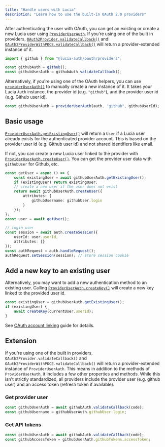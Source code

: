 ```yaml
---
title: "Handle users with Lucia"
description: "Learn how to use the built-in OAuth 2.0 providers"
---
```


After authenticating the user with OAuth, you can get an existing or create a new Lucia user using [`ProviderUserAuth`](). If you're using one of the built in providers, [`OAuth2Provider.validateCallback()`]() and [`OAuth2ProviderWithPKCE.validateCallback()`]() will return a provider-extended instance of it.

```ts
import { github } from "@lucia-auth/oauth/providers";

const githubAuth = github();
const githubUserAuth = githubAuth.validateCallback();
```

Alternatively, if you're using one of the OAuth helpers, you can use [`providerUserAuth()`]() to manually create a new instance of it. It takes your Lucia `Auth` instance, the provider id (e.g. `"github"`), and the provider user id (e.g. Github user id).

```ts
const githubUserAuth = providerUserAuth(auth, "github", githubUserId);
```

## Basic usage

[`ProviderUserAuth.getExistingUser()`](/reference/oauth/interfaces/provideruserauth/#getexistinguser) will return a `User` if a Lucia user already exists for the authenticated provider account. This is based on the provider user id (e.g. Github user id) and not shared identifiers like email.

If not, you can create a new Lucia user linked to the provider with [`ProviderUserAuth.createUser()`](/reference/oauth/interfaces/provideruserauth#createuser). You can get the provider user data with `githubUser` for Github, etc.

```ts
const getUser = async () => {
	const existingUser = await githubUserAuth.getExistingUser();
	if (existingUser) return existingUser;
	// create a new user if the user does not exist
	return await githubUserAuth.createUser({
		attributes: {
			githubUsername: githubUser.login
		}
	});
};
const user = await getUser();

// login user
const session = await auth.createSession({
	userId: user.userId,
	attributes: {}
});
const authRequest = auth.handleRequest();
authRequest.setSession(session); // store session cookie
```

## Add a new key to an existing user

Alternatively, you may want to add a new authentication method to an existing user. Calling [`ProviderUserAuth.createKey()`](/reference/oauth/interfaces/provideruserauth#createkey) will create a new key linked to the provided user id.

```ts
const existingUser = githubUserAuth.getExistingUser();
if (existingUser) {
	await createKey(currentUser.userId);
}
```

See [OAuth account linking](/guidebook/oauth-account-linking) guide for details.

## Extension

If you're using one of the built in providers, `OAuth2Provider.validateCallback()` and `OAuth2ProviderWithPKCE.validateCallback()` will return a provider-extended instance of `ProviderUserAuth`. This means in addition to the methods of `ProviderUserAuth`, it includes a few other properties and methods. While this isn't strictly standardized, all providers include the provider user (e.g. github user) and an access token (refresh token if available).

### Get provider user

```ts
const githubUserAuth = await githubAuth.validateCallback(code);
const githubUsername = githubUserAuth.githubUser.login;
```

### Get API tokens

```ts
const githubUserAuth = await githubAuth.validateCallback(code);
const githubAccessToken = githubUserAuth.githubTokens.accessToken;
```
